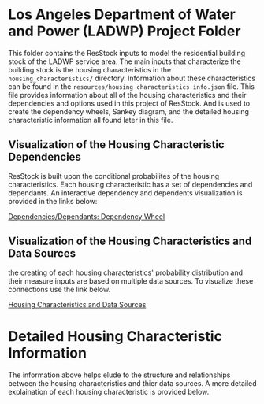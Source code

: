 # Los Angeles Department of Water and Power (LADWP) Project Folder

This folder contains the ResStock inputs to model the residential building stock of the LADWP service area. The main inputs that characterize the building stock is the housing characteristics in the `housing_characteristics/` directory. Information about these characteristics can be found in the `resources/housing characteristics info.json` file. This file provides information about all of the housing characteristics and their dependencies and options used in this project of ResStock. And is used to create the dependency wheels, Sankey diagram, and the detailed housing characteristic information all found later in this file.

## Visualization of the Housing Characteristic Dependencies

ResStock is built upon the conditional probabilites of the housing characteristics.  Each housing characteristic has a set of dependencies and dependants.  An interactive dependency and dependents visualization is provided in the links below:

<a href="http://htmlpreview.github.io/?https://github.com/afontani/Hello-World/blob/master/resources/dependencyWheels/dep_wheels.html">Dependencies/Dependants: Dependency Wheel</a>

## Visualization of the Housing Characteristics and Data Sources

the creating of each housing characteristics' probability distribution and their measure inputs are based on multiple data sources. To visualize these connections use the link below.

<a href="https://rawcdn.githack.com/afontani/Hello-World/master/resources/sankeyDiagram/sankey_diagram_data_sources.html">Housing Characteristics and Data Sources</a>

# Detailed Housing Characteristic Information

The information above helps elude to the structure and relationships between the housing characteristics and thier data sources.  A more detailed explaination of each housing characteristic is provided below.


